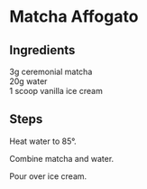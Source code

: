 # Matcha Affogato

## Ingredients

3g ceremonial matcha  
20g water  
1 scoop vanilla ice cream

## Steps

Heat water to 85°.

Combine matcha and water.

Pour over ice cream.
